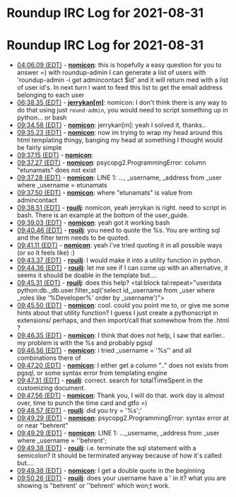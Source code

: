 # Roundup IRC Log for 2021-08-31 #
# Roundup IRC Log for 2021-08-31
* <a href="#04:06.09" id="04:06.09">04:06.09 (EDT)</a> - __[nomicon](https://github.com/nomicon)__: this is hopefully a easy question for you to answer =) with roundup-admin I can generate a list of users with 'roundup-admin -i <tracker home> get admincontact $id' and it will return med with a list of user id's. In next turn I want to feed this list to get the email address belonging to each user
* <a href="#06:38.35" id="06:38.35">06:38.35 (EDT)</a> - __[jerrykan[m]](https://github.com/jerrykan[m])__: nomicon: I don't think there is any way to do that using just `round-admin`, you would need to script something up in python... or bash
* <a href="#09:34.58" id="09:34.58">09:34.58 (EDT)</a> - __[nomicon](https://github.com/nomicon)__: jerrykan[m]: yeah I solved it, thanks..
* <a href="#09:35.23" id="09:35.23">09:35.23 (EDT)</a> - __[nomicon](https://github.com/nomicon)__: now im trying to wrap my head around this html templating thingy, banging my head at something I thought would be fairly simple
* <a href="#09:37.15" id="09:37.15">09:37.15 (EDT)</a> - __[nomicon](https://github.com/nomicon)__: <td tal:define="admincontact python:sa.admincontact.plain()" tal:content="python:db._db.user.filter_sql('select id, _username, _address from _user where _username = %s' % ( admincontact ))"></td>
* <a href="#09:37.27" id="09:37.27">09:37.27 (EDT)</a> - __[nomicon](https://github.com/nomicon)__: psycopg2.ProgrammingError: column "etunamats" does not exist
* <a href="#09:37.28" id="09:37.28">09:37.28 (EDT)</a> - __[nomicon](https://github.com/nomicon)__: LINE 1: ..., _username, _address from _user where _username = etunamats
* <a href="#09:37.50" id="09:37.50">09:37.50 (EDT)</a> - __[nomicon](https://github.com/nomicon)__: where "etunamats" is value from admincontact
* <a href="#09:38.51" id="09:38.51">09:38.51 (EDT)</a> - __[rouilj](https://github.com/rouilj)__: nomicon, yeah jerrykan is right. need to script in bash. There is an example at the bottom of the user_guide.
* <a href="#09:39.03" id="09:39.03">09:39.03 (EDT)</a> - __[nomicon](https://github.com/nomicon)__: yeah got it working bash
* <a href="#09:40.46" id="09:40.46">09:40.46 (EDT)</a> - __[rouilj](https://github.com/rouilj)__: you need to quote the %s. You are writing sql and the filter term needs to be quoted.
* <a href="#09:41.11" id="09:41.11">09:41.11 (EDT)</a> - __[nomicon](https://github.com/nomicon)__: yeah i've tried quoting it in all possible ways (or so it feels like) :)
* <a href="#09:43.37" id="09:43.37">09:43.37 (EDT)</a> - __[rouilj](https://github.com/rouilj)__: I would make it into a utility function in python.
* <a href="#09:44.36" id="09:44.36">09:44.36 (EDT)</a> - __[rouilj](https://github.com/rouilj)__: let me see if I can come up with an alternative, it seems it should be doable in the template but....
* <a href="#09:45.31" id="09:45.31">09:45.31 (EDT)</a> - __[rouilj](https://github.com/rouilj)__: does this help? <tal:block tal:repeat="userdata python:db._db.user.filter_sql('select id,_username from _user where _roles like \'%Developer%\' order by _username')">
* <a href="#09:45.50" id="09:45.50">09:45.50 (EDT)</a> - __[nomicon](https://github.com/nomicon)__: cool. could you point me to, or give me some hints about that utility function? I guess I just create a pythonscript in extensions/ perhaps, and then import/call that somewhow from the .html ?
* <a href="#09:46.35" id="09:46.35">09:46.35 (EDT)</a> - __[nomicon](https://github.com/nomicon)__: I think that does not help, I saw that earlier.. my problem is with the %s and probably pgsql
* <a href="#09:46.56" id="09:46.56">09:46.56 (EDT)</a> - __[nomicon](https://github.com/nomicon)__: i tried _username = \'%s\'' and all combinations there of
* <a href="#09:47.20" id="09:47.20">09:47.20 (EDT)</a> - __[nomicon](https://github.com/nomicon)__: I either get a column ".." does not exists from pgsql, or some syntax error from templating engine
* <a href="#09:47.31" id="09:47.31">09:47.31 (EDT)</a> - __[rouilj](https://github.com/rouilj)__: correct. search for totalTimeSpent in the customizing document.
* <a href="#09:47.56" id="09:47.56">09:47.56 (EDT)</a> - __[nomicon](https://github.com/nomicon)__: Thank you, I will do that. work day is almost over, time to punch the time card and gtfo =)
* <a href="#09:48.57" id="09:48.57">09:48.57 (EDT)</a> - __[rouilj](https://github.com/rouilj)__: did you try = \'%s\';'
* <a href="#09:49.29" id="09:49.29">09:49.29 (EDT)</a> - __[nomicon](https://github.com/nomicon)__: psycopg2.ProgrammingError: syntax error at or near "behrent"
* <a href="#09:49.29" id="09:49.29">09:49.29 (EDT)</a> - __[nomicon](https://github.com/nomicon)__: LINE 1: ..._username, _address from _user where _username = ''behrent';
* <a href="#09:49.38" id="09:49.38">09:49.38 (EDT)</a> - __[rouilj](https://github.com/rouilj)__: i.e. terminate the sql statement with a semicolon? It should be terminated anyway because of how it's called but....
* <a href="#09:49.38" id="09:49.38">09:49.38 (EDT)</a> - __[nomicon](https://github.com/nomicon)__: I get a double quote in the beginning
* <a href="#09:50.26" id="09:50.26">09:50.26 (EDT)</a> - __[rouilj](https://github.com/rouilj)__: does your username have a ' in it? what you are showing is "behrent' or ''behrent' which won;t work.

